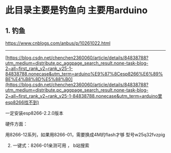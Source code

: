 # 此目录主要是钓鱼向  主要用arduino

## 1. 钓鱼

https://www.cnblogs.com/anbus/p/10261022.html

----

[https://blog.csdn.net/chenchen2360060/article/details/84838788?utm_medium=distribute.pc_aggpage_search_result.none-task-blog-2~all~first_rank_v2~rank_v25-1-84838788.nonecase&utm_term=arduino%E9%87%8Cesp8266%E6%89%BE%E4%B8%8D%E5%88%B0](https://blog.csdn.net/chenchen2360060/article/details/84838788?utm_medium=distribute.pc_aggpage_search_result.none-task-blog-2~all~first_rank_v2~rank_v25-1-84838788.nonecase&utm_term=arduino里esp8266找不到)



一定安装esp8266-2.2.0版本

硬件方面：

用8266-12系列，如果用8266-01，需要换成4M的flash才够 型号w25q32fvzpig



2. 一键式：8266-01亲测可用 ， b站搜索